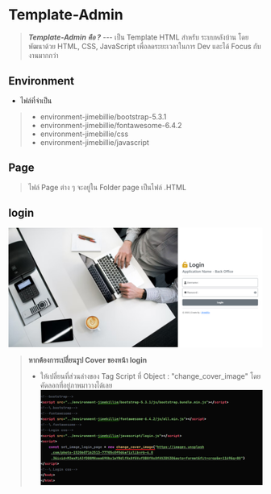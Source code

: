 # Template-Admin
> ***Template-Admin คือ ?*** ---  เป็น Template HTML สำหรับ ระบบหลังบ้าน โดยพัฒนาด้วย HTML, CSS, JavaScript เพื่อลดระยะเวลาในการ Dev และได้ Focus กับงานมากกว่า

## Environment
* ไฟล์ที่จำเป็น
> - environment-jimebillie/bootstrap-5.3.1
> - environment-jimebillie/fontawesome-6.4.2
> - environment-jimebillie/css
> - environment-jimebillie/javascript

## Page
> ไฟล์ Page ต่าง ๆ จะอยู่ใน Folder page เป็นไฟล์ .HTML


## login

![img.png](environment-jimebillie/imgReadme/img-login.png)

> **หากต้องการเปลี่ยนรูป Cover ของหน้า login**
> 
> * ให้เปลี่ยนที่ส่วนล่างของ Tag Script ที่ Object : "change_cover_image" โดยคัดลอกที่อยู่ภาพมาวางได้เลย
> ![img.png](environment-jimebillie/imgReadme/img-login-js.png)
